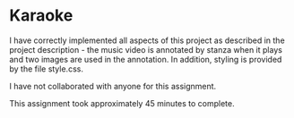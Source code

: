 Karaoke
=======

I have correctly implemented all aspects of this project as described 
in the project description - the music video is annotated by stanza when
it plays and two images are used in the annotation. In addition, styling
is provided by the file style.css.

I have not collaborated with anyone for this assignment. 

This assignment took approximately 45 minutes to complete.